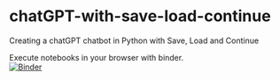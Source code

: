 # chatGPT-with-save-load-continue
Creating a chatGPT chatbot in Python with Save, Load and Continue

Execute notebooks in your browser with binder. <br>
[![Binder](https://mybinder.org/badge_logo.svg)](https://mybinder.org/v2/gh/itsergiu/chatGPT-with-save-load-continue/HEAD)



